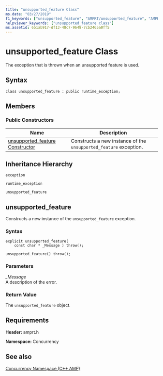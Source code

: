 ```yaml
---
title: "unsupported_feature Class"
ms.date: "03/27/2019"
f1_keywords: ["unsupported_feature", "AMPRT/unsupported_feature", "AMPRT/Concurrency::unsupported_feature"]
helpviewer_keywords: ["unsupported_feature class"]
ms.assetid: 6b1ab917-df13-48c7-9648-7cb2465a0ff5
---
```

# unsupported_feature Class

The exception that is thrown when an unsupported feature is used.

## Syntax

```
class unsupported_feature : public runtime_exception;
```

## Members

### Public Constructors

|Name|Description|
|----------|-----------------|
|[unsupported_feature Constructor](#unsupported_feature)|Constructs a new instance of the `unsupported_feature` exception.|

## Inheritance Hierarchy

`exception`

`runtime_exception`

`unsupported_feature`

## unsupported_feature

  Constructs a new instance of the `unsupported_feature` exception.

### Syntax

```
explicit unsupported_feature(
    const char * _Message ) throw();

unsupported_feature() throw();
```

### Parameters

*_Message*<br/>
A description of the error.

### Return Value

The `unsupported_feature` object.

## Requirements

**Header:** amprt.h

**Namespace:** Concurrency

## See also

[Concurrency Namespace (C++ AMP)](concurrency-namespace-cpp-amp.md)
